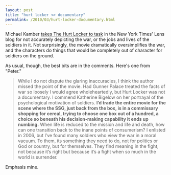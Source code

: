 ```yaml
---
layout: post
title: "hurt locker <> documentary"
permalink: /2010/03/hurt-locker-documentary.html
---
```


<p>Michael Kamber <a href="http://lens.blogs.nytimes.com/2010/03/01/essay-15/">takes The Hurt Locker to task</a> in the New York Times&#39; Lens blog for not accurately depicting the war, or the jobs and lives of the soldiers in it. Not surprisingly, the movie dramatically oversimplifies the war, and the characters do things that would be completely out of character for soldiers on the ground.</p>

<p>As usual, though, the best bits are in the comments.  Here&#39;s one from &quot;Peter.&quot;</p>

<blockquote><p>While I do not dispute the glaring inaccuracies, I think the author missed the point of the movie.  Had Gunner Palace treated the facts of war so loosely I would agree wholeheartedly, but Hurt Locker was not a documentary.  I commend Katherine Bigelow on her portrayal of the psychological motivation of soldiers.  <strong>I’d trade the entire movie for the scene where the SSG, just back from the box, is in a commissary shopping for cereal, trying to choose one box out of a hundred, a choice so beneath his decision-making capability it ends up numbing.</strong>  When life is reduced to the mission and life and death, how can one transition back to the inane points of consumerism?  I enlisted in 2006, but I’ve found many soldiers who view the war in a moral vacuum.  To them, its something they need to do, not for politics or God or country, but for themselves.  They find meaning in the fight, not because it’s right but because it’s a fight when so much in the world is surrender.</p></blockquote>

<p>Emphasis mine.</p>


